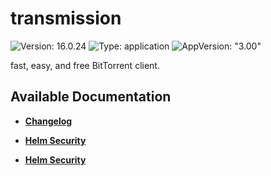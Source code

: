 # transmission

![Version: 16.0.24](https://img.shields.io/badge/Version-16.0.24-informational?style=flat-square) ![Type: application](https://img.shields.io/badge/Type-application-informational?style=flat-square) ![AppVersion: "3.00"](https://img.shields.io/badge/AppVersion-"3.00"-informational?style=flat-square)

fast, easy, and free BitTorrent client.

## Available Documentation

- [**Changelog**](CHANGELOG)

- [**Helm Security**](container-security)

- [**Helm Security**](helm-security)

